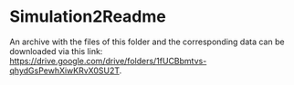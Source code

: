 # Simulation2Readme

An archive with the files of this folder and the corresponding data can be downloaded via this link: 
https://drive.google.com/drive/folders/1fUCBbmtvs-qhydGsPewhXiwKRvX0SU2T. 
